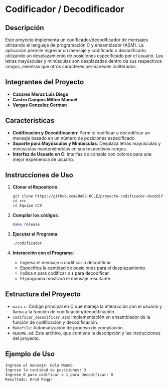 # Codificador / Decodificador

## Descripción

Este proyecto implementa un codificador/decodificador de mensajes utilizando el lenguaje de programación C y ensamblador (ASM). La aplicación permite ingresar un mensaje y codificarlo o decodificarlo utilizando un desplazamiento de posiciones especificado por el usuario. Las letras mayúsculas y minúsculas son desplazadas dentro de sus respectivos rangos, mientras que otros caracteres permanecen inalterados.

## Integrantes del Proyecto

- **Cazares Meraz Luis Diego**
- **Castro Campos Milton Manuel**
- **Vargas Gonzalez German**

## Características

- **Codificación y Decodificación**: Permite codificar o decodificar un mensaje basado en un número de posiciones especificado.
- **Soporte para Mayúsculas y Minúsculas**: Desplaza letras mayúsculas y minúsculas manteniéndolas en sus respectivos rangos.
- **Interfaz de Usuario en C**: Interfaz de consola con colores para una mejor experiencia de usuario.

## Instrucciones de Uso

1. **Clonar el Repositorio**:
    ```sh
    git clone https://github.com/UABC-OCLE/proyecto-codificador-decodificador-mensajes.git
    cd src
    cd Equipo CCV
    ```

2. **Compilar los códigos**:
      ```sh
      make release
      ```

3. **Ejecutar el Programa**:
    ```sh
    ./codificador
    ```

4. **Interacción con el Programa**:
    - Ingresa el mensaje a codificar o decodificar.
    - Especifica la cantidad de posiciones para el desplazamiento.
    - Indica `0` para codificar o `1` para decodificar.
    - El programa mostrará el mensaje resultante.

## Estructura del Proyecto

- `main.c`: Código principal en C que maneja la interacción con el usuario y llama a la función de codificación/decodificación.
- `codificar_decodificar.asm`: Implementación en ensamblador de la función de codificación y decodificación.
- `Makefile`: Automatización de proceso de compilación
- `README.md`: Este archivo, que contiene la descripción y las instrucciones del proyecto.

## Ejemplo de Uso

```sh
Ingrese el mensaje: Hola Mundo
Ingrese la cantidad de posiciones: 3
Ingrese 0 para codificar o 1 para decodificar: 0
Resultado: Krod Pxqgr
